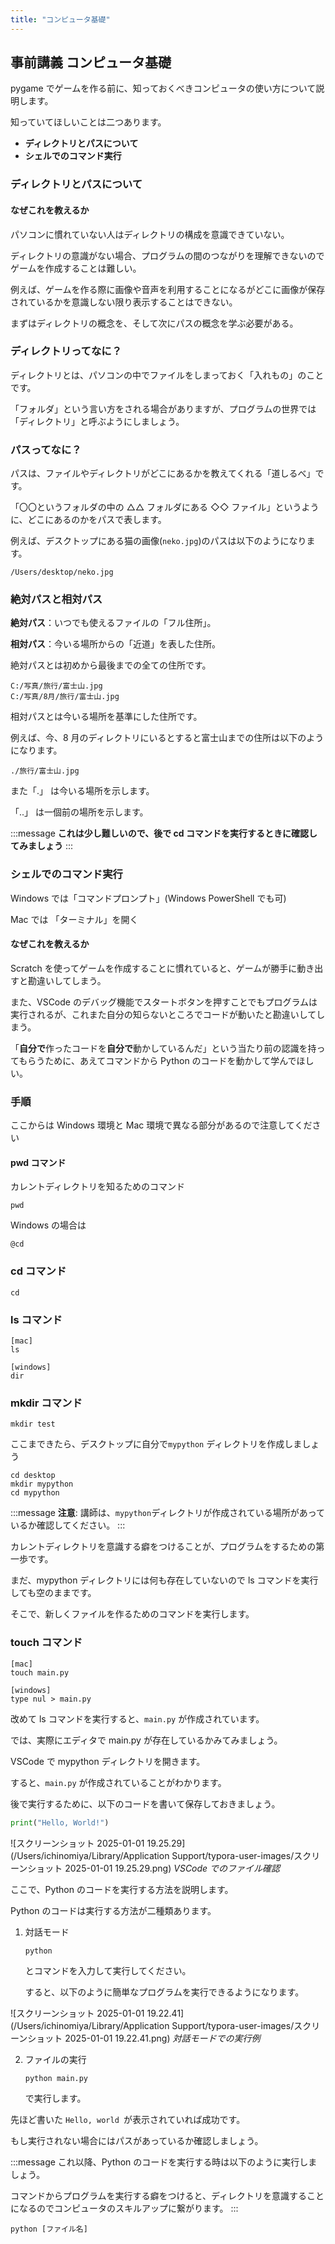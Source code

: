 ```yaml
---
title: "コンピュータ基礎"
---
```


## 事前講義 コンピュータ基礎

pygame でゲームを作る前に、知っておくべきコンピュータの使い方について説明します。

知っていてほしいことは二つあります。

- **ディレクトリとパスについて**
- **シェルでのコマンド実行**

### ディレクトリとパスについて

#### なぜこれを教えるか

パソコンに慣れていない人はディレクトリの構成を意識できていない。

ディレクトリの意識がない場合、プログラムの間のつながりを理解できないのでゲームを作成することは難しい。

例えば、ゲームを作る際に画像や音声を利用することになるがどこに画像が保存されているかを意識しない限り表示することはできない。

まずはディレクトリの概念を、そして次にパスの概念を学ぶ必要がある。

### ディレクトリってなに？

ディレクトリとは、パソコンの中でファイルをしまっておく「入れもの」のことです。

「フォルダ」という言い方をされる場合がありますが、プログラムの世界では「ディレクトリ」と呼ぶようにしましょう。

### パスってなに？

パスは、ファイルやディレクトリがどこにあるかを教えてくれる「道しるべ」です。

「〇〇というフォルダの中の △△ フォルダにある ◇◇ ファイル」というように、どこにあるのかをパスで表します。

例えば、デスクトップにある猫の画像(`neko.jpg`)のパスは以下のようになります。

```shell
/Users/desktop/neko.jpg
```

### 絶対パスと相対パス

**絶対パス**：いつでも使えるファイルの「フル住所」。

**相対パス**：今いる場所からの「近道」を表した住所。

絶対パスとは初めから最後までの全ての住所です。

```shell
C:/写真/旅行/富士山.jpg
C:/写真/8月/旅行/富士山.jpg
```

相対パスとは今いる場所を基準にした住所です。

例えば、今、8 月のディレクトリにいるとすると富士山までの住所は以下のようになります。

```shell
./旅行/富士山.jpg
```

また「.」 は今いる場所を示します。

「..」 は一個前の場所を示します。

:::message
**これは少し難しいので、後で cd コマンドを実行するときに確認してみましょう**
:::

### シェルでのコマンド実行

Windows では「コマンドプロンプト」(Windows PowerShell でも可)

Mac では 「ターミナル」を開く

#### なぜこれを教えるか

Scratch を使ってゲームを作成することに慣れていると、ゲームが勝手に動き出すと勘違いしてしまう。

また、VSCode のデバッグ機能でスタートボタンを押すことでもプログラムは実行されるが、これまた自分の知らないところでコードが動いたと勘違いしてしまう。

「**自分で**作ったコードを**自分で**動かしているんだ」という当たり前の認識を持ってもらうために、あえてコマンドから Python のコードを動かして学んでほしい。

### 手順

ここからは Windows 環境と Mac 環境で異なる部分があるので注意してください

#### pwd コマンド

カレントディレクトリを知るためのコマンド

```shell
pwd
```

Windows の場合は

```shell
@cd
```

### cd コマンド

```shell
cd
```

### ls コマンド

```shell
[mac]
ls

[windows]
dir
```

### mkdir コマンド

```shell
mkdir test
```

ここまできたら、デスクトップに自分で`mypython` ディレクトリを作成しましょう

```shell
cd desktop
mkdir mypython
cd mypython
```

:::message
**注意**: 講師は、`mypython`ディレクトリが作成されている場所があっているか確認してください。
:::

カレントディレクトリを意識する癖をつけることが、プログラムをするための第一歩です。

まだ、mypython ディレクトリには何も存在していないので ls コマンドを実行しても空のままです。

そこで、新しくファイルを作るためのコマンドを実行します。

### touch コマンド

```shell
[mac]
touch main.py

[windows]
type nul > main.py
```

改めて ls コマンドを実行すると、`main.py` が作成されています。

では、実際にエディタで main.py が存在しているかみてみましょう。

VSCode で mypython ディレクトリを開きます。

すると、`main.py` が作成されていることがわかります。

後で実行するために、以下のコードを書いて保存しておきましょう。

```python
print("Hello, World!")
```

![スクリーンショット 2025-01-01 19.25.29](/Users/ichinomiya/Library/Application Support/typora-user-images/スクリーンショット 2025-01-01 19.25.29.png)
_VSCode でのファイル確認_

ここで、Python のコードを実行する方法を説明します。

Python のコードは実行する方法が二種類あります。

1. 対話モード

   ```shell
   python
   ```

   とコマンドを入力して実行してください。

   すると、以下のように簡単なプログラムを実行できるようになります。

![スクリーンショット 2025-01-01 19.22.41](/Users/ichinomiya/Library/Application Support/typora-user-images/スクリーンショット 2025-01-01 19.22.41.png)
_対話モードでの実行例_

2. ファイルの実行

   ```shell
   python main.py
   ```

   で実行します。

先ほど書いた `Hello, world `が表示されていれば成功です。

もし実行されない場合にはパスがあっているか確認しましょう。

:::message
これ以降、Python のコードを実行する時は以下のように実行しましょう。

コマンドからプログラムを実行する癖をつけると、ディレクトリを意識することになるのでコンピュータのスキルアップに繋がります。
:::

```shell
python [ファイル名]
```
